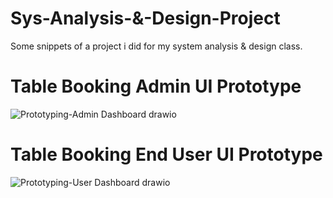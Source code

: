 # Sys-Analysis-&-Design-Project
Some snippets of a project i did for my system analysis & design class.

# Table Booking Admin UI Prototype


![Prototyping-Admin Dashboard drawio](https://github.com/Kxanx1538/Sys-analysis-design-project/assets/121854477/25dbb28c-405f-483b-b16d-faed19882dc5)






# Table Booking End User UI Prototype


![Prototyping-User Dashboard drawio](https://github.com/Kxanx1538/Sys-analysis-design-project/assets/121854477/6091643e-5595-46c9-9dd2-8a9b9dc75fc0)
